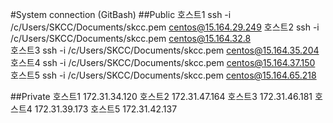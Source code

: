 #System connection (GitBash)
##Public
호스트1		ssh -i /c/Users/SKCC/Documents/skcc.pem centos@15.164.29.249
호스트2		ssh -i /c/Users/SKCC/Documents/skcc.pem centos@15.164.32.8	
호스트3		ssh -i /c/Users/SKCC/Documents/skcc.pem centos@15.164.35.204
호스트4		ssh -i /c/Users/SKCC/Documents/skcc.pem centos@15.164.37.150
호스트5		ssh -i /c/Users/SKCC/Documents/skcc.pem centos@15.164.65.218

##Private
호스트1		172.31.34.120
호스트2		172.31.47.164
호스트3		172.31.46.181
호스트4		172.31.39.173
호스트5		172.31.42.137
